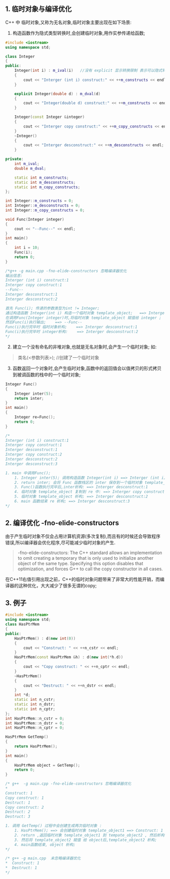 ## 1. 临时对象与编译优化
C++ 中 临时对象,又称为无名对象,临时对象主要出现在如下场景:
1. 构造函数作为隐式类型转换时,会创建临时对象,用作实参传递给函数;
```cpp
#include <iostream>
using namespace std;

class Integer
{
public:
    Integer(int i) : m_ival(i)   //没有 explicit 显示转换限制 表示可以隐式转换 int ==> Integer
    {
        cout << "Interger (int i) construct:" << ++m_constructs << endl;
    }

    explicit Integer(double d) : m_dval(d)
    {
        cout << "Integer(double d) construct:" << ++m_constructs << endl;
    }

    Integer(const Integer &integer)
    {
        cout << "Interger copy construct:" << ++m_copy_constructs << endl;
    }
    ~Integer()
    {
        cout << "Interger desconstruct:" << ++m_desconstructs << endl;
    }

private:
    int m_ival;
    double m_dval;

    static int m_constructs;
    static int m_desconstructs;
    static int m_copy_constructs;
};

int Integer::m_constructs = 0;
int Integer::m_desconstructs = 0;
int Integer::m_copy_constructs = 0;

void Func(Integer integer)
{
    cout << "--Func--" << endl;
}
int main()
{
    int i = 10;
    Func(i);
    return 0;
}

/*g++ -g main.cpp -fno-elide-constructors 忽略编译器优化
输出信息:
Interger (int i) construct:1
Interger copy construct:1
--Func--
Interger desconstruct:1
Interger desconstruct:2

首先 Func(i); 传递的参数类型为int != Integer;
通过构造函数 Integer(int i) 构造一个临时对象 template_object;   ==> Interger (int i) construct:1 
在调用Func(Integer integer)时,将临时对象 template_object 赋值给 integer ;   ==> Interger copy construct:1
然后Func(i)执行输出;    ==> --Func--    
Func(i)执行完毕时 临时对象析构;    ==> Interger desconstruct:1
Func(i)执行完毕时 integer析构:    ==> Interger desconstruct:2
*/

```
2. 建立一个没有命名的非堆对象,也就是无名对象时,会产生一个临时对象;
如:
>    类名(<参数列表>); //创建了一个临时对象

3. 函数返回一个对象时,会产生临时对象,函数中的返回值会以值拷贝的形式拷贝到被调函数的栈中的一个临时对象;
```cpp
Integer Func()
{
    Integer inter(5);
    return inter;
}
int main()
{
    Integer re=Func();
    return 0;
}

/*
Interger (int i) construct:1
Interger copy construct:1
Interger desconstruct:1
Interger copy construct:2
Interger desconstruct:2
Interger desconstruct:3

1. main 中调用Func();
    1. Integer inter(5); 调用构造函数 Integer(int i) ==> Interger (int i) construct:1;
    2. return inter; 会将 Func 函数栈区的 inter 保存到一个临时对象 template_object 中:==> Interger copy construct:1
    3. Func()函数执行完毕后,inter析构: ==> Interger desconstruct:1
    4. 临时对象 template_object 复制到 re 中: ==> Interger copy construct:2
    5. 临时对象 template_object 析构; ==> Interger desconstruct:2
    6. main 函数结束 re 析构; ==> Interger desconstruct:3
*/
```

## 2. 编译优化 -fno-elide-constructors

由于产生临时对象不仅会占用计算机资源(多次复制),而且有的时候还会导致程序错误,所以编译器会优化程序,尽可能减少临时对象的产生.

> -fno-elide-constructors:
> The C++ standard allows an implementation to omit creating a temporary that is only used to initialize another object of the same type.  Specifying this option disables that optimization, and forces G++ to call the copy constructor in all cases.

在C++11右值引用出现之前，C++的临时对象问题带来了非常大的性能开销，而编译器的这种优化，大大减少了很多无谓的copy;

## 3. 例子
```cpp
#include <iostream>
using namespace std;
class HasPtrMem
{
public:
    HasPtrMem() : d(new int(0))
    {
        cout << "Construct: " << ++n_cstr << endl;
    }
    HasPtrMem(const HasPtrMem &h) : d(new int(*h.d))
    {
        cout << "Copy construct: " << ++n_cptr << endl;
    }
    ~HasPtrMem()
    {
        cout << "Destruct: " << ++n_dstr << endl;
    }
    int *d;
    static int n_cstr;
    static int n_dstr;
    static int n_cptr;
};
int HasPtrMem::n_cstr = 0;
int HasPtrMem::n_dstr = 0;
int HasPtrMem::n_cptr = 0;

HasPtrMem GetTemp()
{
    return HasPtrMem();
}
int main()
{
    HasPtrMem object = GetTemp();
    return 0;
}

/* g++  -g main.cpp -fno-elide-constructors 忽略编译器优化
* 
Construct: 1
Copy construct: 1
Destruct: 1
Copy construct: 2
Destruct: 2
Destruct: 3

1. 调用 GetTemp() 过程中会创建生成两次临时对象 :
    1. HasPtrMem(); ==> 会创建临时对象 template_object1 ==> Construct: 1
    2. return ,返回临时对象 template_object1 到 tempate_object2 , 然后析构 template_object1;
    3. 然后将 template_object2 赋值 给 object后,template_object2 析构;
    4. main函数结束, object 析构;
*/

/* g++ -g main.cpp  未忽略编译器优化
*  Construct: 1
*  Destruct: 1
*/
```